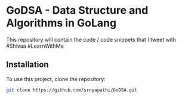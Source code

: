 # GoDSA - Data Structure and Algorithms in GoLang

This repository will contain the code / code snippets that I tweet with #Shivaa #LearnWithMe 

## Installation

To use this project, clone the repository:

```bash
git clone https://github.com/srnyapathi/GoDSA.git